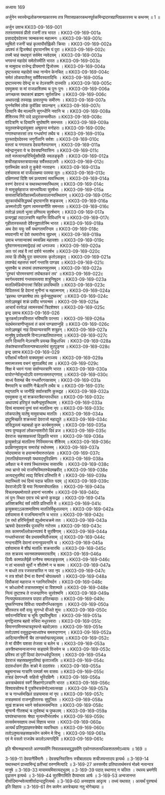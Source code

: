 अध्यायः 169

अर्जुनेन स्वस्येन्द्रलोकगमनप्रकारस्य तत्र निवासप्रकारकथनपूर्वकमिन्द्रादस्त्रप्राप्तिप्रकारस्य च कथनम् ॥ 1 ॥

अर्जुन उवाच 	KK03-09-169-001  
ततस्तामवसं प्रीतो रजनीं तत्र भारत ।	KK03-09-169-001a  
प्रसादाद्देवदेवस्य त्र्यम्बकस्य महात्मनः ॥	KK03-09-169-001c  
व्युषितो रजनीं चाहं कृत्वापौर्वाह्णिकीः क्रियाः ।	KK03-09-169-002a  
अपश्यं तं द्विजश्रेष्ठं दृष्टवानस्मि यं पुरा ॥	KK03-09-169-002c  
तस्मै चाहं यथावृत्तं सर्वमेव न्यवेदयम् ।	KK03-09-169-003a  
भगवन्तं महादेवं समेतोस्मीति भारत ॥	KK03-09-169-003c  
स मामुवाच राजेन्द्र प्रीयमाणो द्विजोत्तमः ।	KK03-09-169-004a  
दृष्टस्त्वया महादेवो यथा नान्येन केनचित् ॥	KK03-09-169-004c  
समेतं लोकपालैस्तु सर्वैर्वैवस्वतादिभिः ।	KK03-09-169-005a  
द्रष्टास्यनघ देवेन्द्रं स च तेऽस्त्राणि दास्यति ॥	KK03-09-169-005c  
एवमुक्त्वा स मां राजन्नाश्लिष्य च पुनः पुनः ।	KK03-09-169-006a  
अगच्छत्स यथाकामं ब्राह्मणः सूर्यसन्निभः ॥	KK03-09-169-006c  
अथापराह्णे तस्याह्नः प्रावात्पुण्यः समीरणः ।	KK03-09-169-007a  
पुनर्नवमिमं लोकं कुर्वन्निव सपत्नहन् ॥	KK03-09-169-007c  
दिव्यानि चैव माल्यानि सुगन्धीनि नवानि च ।	KK03-09-169-008a  
शैशिरस्य गिरे पादे प्रादुरासन्समीपतः ॥	KK03-09-169-008c  
वादित्राणि च दिव्यानि सुघोषाणि समन्ततः ।	KK03-09-169-009a  
स्तुतयश्चेन्द्रसंयुक्ता अश्रूयन्त मनोहराः ॥	KK03-09-169-009c  
गणाश्चाप्सरसां तत्र गन्धर्वाणां तथैव च ।	KK03-09-169-010a  
पुरस्ताद्देवदेवस्य जगुर्गीतानि सर्वशः ॥	KK03-09-169-010c  
मरुतां च गणास्तत्र देवयानैरुपागमन् ।	KK03-09-169-011a  
महेन्द्रानुचरा ये च देवसद्मनिवासिनः ॥	KK03-09-169-011c  
ततो मरुत्वानहरिभिर्युक्तैर्वाहैः स्वलङ्कृतैः ।	KK03-09-169-012a  
शचीसहायस्तत्रायात्सह सर्वैस्तदाऽमरैः ॥	KK03-09-169-012c  
एतस्मिन्नेव काले तु कुबेरो नरवाहनः ।	KK03-09-169-013a  
दर्शयामास मां राजँल्लक्ष्म्या परमया युतः ॥	KK03-09-169-013c  
दक्षिणस्यां दिशि यमं प्रत्यपश्यं व्यवस्थितम् ।	KK03-09-169-014a  
वरुणं देवराजं च यथास्थानमवस्थितम् ॥	KK03-09-169-014c  
ते मामूचुर्महाराज सान्त्वयित्वा सुरर्षभाः ।	KK03-09-169-015a  
सव्यसाचिन्निरीक्षास्माँल्लोकपालानवस्थितान् ॥	KK03-09-169-015c  
सुरकार्यार्थसिद्ध्यर्थं दृष्टवानसि शङ्करम् ।	KK03-09-169-016a  
अस्मत्तोऽपि गृहाण त्वमस्त्राणीति समन्ततः ॥	KK03-09-169-016c  
ततोऽहं प्रयतो भूत्वा प्रणिपत्य सुरर्षभान् ।	KK03-09-169-017a  
प्रत्यगृह्णां तदाऽस्त्राणि महान्ति विविधानि च ॥	KK03-09-169-017c  
गृहीतास्त्रस्ततो देवैरनुज्ञातोस्मि भारत ।	KK03-09-169-018a  
अथ देवा ययुः सर्वे यथागतमरिन्दम ॥	KK03-09-169-018c  
मघवानपि मां देवो रथमारोप्य सुप्रभम् ।	KK03-09-169-019a  
उवाच भगवान्वाक्यं स्मयन्निव महायशाः ॥	KK03-09-169-019c  
पुरैवागमनादस्माद्वेदाहं त्वां धनञ्जय ।	KK03-09-169-020a  
अतः परं त्वहं वै त्वां दर्शये भरतर्षभ ॥	KK03-09-169-020c  
त्वया हि तीर्थेषु पुरा समाप्लावः कृतोऽसकृत् ।	KK03-09-169-021a  
तपश्चेदं महत्तप्तं स्वर्गं गन्तासि पाण्डव ॥	KK03-09-169-021c  
भूयश्चैव च तप्तव्यं तपश्चरणमुत्तमम् ।	KK03-09-169-022a  
\'दुश्चरं घोरमस्त्राणां तपोबलकरं तव\' ॥	KK03-09-169-022c  
स्वर्गस्त्ववश्यं गन्तव्यस्त्वया शत्रुनिषूदन ।	KK03-09-169-023a  
मातलिर्मन्नियोगात्त्वां त्रिदिवं प्रापयिष्यति ॥	KK03-09-169-023c  
विदितस्त्वं हि देवानां मुनीनां च महात्मनाम् ।	KK03-09-169-024a  
\'इहस्थः पाण्डवश्रेष्ठ तपः कुर्वन्सुदुष्करम्\' ॥	KK03-09-169-024c  
ततोऽहमब्रुवं शक्रं प्रसीद भगवन्मम ।	KK03-09-169-025a  
आचार्यं वरयेऽहं त्वामस्त्रार्थं त्रिदशेश्वर ॥	KK03-09-169-025c  
इन्द्र उवाच 	KK03-09-169-026  
क्रूरकर्माऽस्त्रवित्तात भविष्यसि परन्तप ।	KK03-09-169-026a  
यदर्थमस्त्राणीप्सुस्त्वं तं कामं पाण्डवाप्नुहि ॥	KK03-09-169-026c  
ततोऽहमब्रुवं नाहं दिव्यान्यस्त्राणि शत्रुहन् ।	KK03-09-169-027a  
मानुषेषु प्रयोक्ष्यामि विनाऽस्त्रप्रतिघातनात् ॥	KK03-09-169-027c  
तानि दिव्यानि मेऽस्त्राणि प्रयच्छ विबुधाधिप ।	KK03-09-169-028a  
लेकांश्चास्त्रजितान्पश्चाल्लभेयं सुरपुङ्गव ॥	KK03-09-169-028c  
इन्द्र उवाच 	KK03-09-169-029  
परीक्षार्थं मयैतत्ते वाक्यमुक्तं धनञ्जय ।	KK03-09-169-029a  
ममात्मजस्य वचनं सूपपन्नमिदं तव ॥	KK03-09-169-029c  
शिक्ष मे भवनं गत्वा सर्वाण्यस्त्राणि भारत ।	KK03-09-169-030a  
वायोरग्नेर्वसुभ्योऽपि वरुणात्समरुद्गणात् ॥	KK03-09-169-030c  
साध्यं पैतामहं चैव गन्धर्वोरगरक्षसाम् ।	KK03-09-169-031a  
वैष्णवानि च सर्वाणि नैर्ऋतानि तथैव च ॥	KK03-09-169-031c  
मद्गतानि च जानीहि सर्वास्त्राणि कुरूद्वह ।	KK03-09-169-032a  
एवमुक्त्वा तु मां शक्रस्तत्रैवान्तरधीयत ॥	KK03-09-169-032c  
अथापश्यं हरियुजं रथमैन्द्रमुपस्थितम् ।	KK03-09-169-033a  
दिव्यं मायामयं पुण्यं यत्तं मातलिना नृप ॥	KK03-09-169-033c  
लोकपालेषु यातेषु मामुवाचाथ मातलिः ।	KK03-09-169-034a  
द्रष्टुमिच्छति शक्रस्त्वां देवराजो महाद्युते ॥	KK03-09-169-034c  
संसिद्धस्त्वं महाबाहो कुरु कार्यमनुत्तमम् ।	KK03-09-169-035a  
पश्य पुण्यकृतां लोकान्सशरीरो दिवं व्रज ॥	KK03-09-169-035c  
देवराजः सहस्राक्षस्त्वां दिदृक्षति भारत ।	KK03-09-169-036a  
इत्युक्तोऽहं मातलिना गिरिमामन्त्र्य शैशिरम् ॥	KK03-09-169-036c  
प्रदक्षिणमुपावृत्य समारोहं रथोत्तमम् ।	KK03-09-169-037a  
चोदयामास स हयान्मनोमारुतरंहसः ॥	KK03-09-169-037c  
[मातलिर्हयतत्त्वज्ञो यथावद्भूरिदक्षिणः ।	KK03-09-169-038a  
अवैक्षत च मे वक्त्रं स्थितस्याथ ससारथिः ।	KK03-09-169-038c  
तथा भ्रान्ते रथे राजन्विस्मितश्चेदमब्रवीत् ॥	KK03-09-169-038e  
अत्यद्भुतमिदं त्वद्य विचित्रं प्रतिभाति मे ।	KK03-09-169-039a  
यदास्थितो रथं दिव्यं पदान्न चलितः पदम् ॥]	KK03-09-169-039c  
देवराजोऽपि हि मया नित्यमत्रोपलक्षितः ।	KK03-09-169-040a  
विचलन्प्रथमोत्पाते हयानां भरतर्षभ ॥	KK03-09-169-040c  
त्वं पुनः स्थित एवात्र रथे भ्रान्ते कुरूद्वह ।	KK03-09-169-041a  
अतिशक्रमिदं सर्वं तवेति प्रतिभाति मे ॥	KK03-09-169-041c  
इत्युक्त्वाऽऽकाशमाविश्य मातलिर्विबुधालयान् ।	KK03-09-169-042a  
दर्शयामास मे राजन्विमानानि च भारत ॥	KK03-09-169-042c  
[स रथो हरिभिर्युक्तो ह्यूर्ध्वमाचक्रमे ततः ।	KK03-09-169-043a  
ऋषयो देवताश्चैव पूजयन्ति नरोत्तम ॥	KK03-09-169-043c  
ततः कामगमाँल्लोकानपश्यं वै सुरर्षिणाम् ।	KK03-09-169-044a  
गन्धर्वाप्सरसां चैव प्रभावममितौजसाम् ॥]	KK03-09-169-044c  
नन्दनादीनि देवानां वनान्युपवनानि च ।	KK03-09-169-045a  
दर्शयामास मे शीघ्रं मातलिः शक्रसारथिः ॥	KK03-09-169-045c  
ततः शक्रस्य भवनमपश्यममरावतीम् ।	KK03-09-169-046a  
दिव्यैः कामफलैर्वृक्षै रत्नैश्च समलङ्कृताम् ॥	KK03-09-169-046c  
न तां भासयते सूर्यो न शीतोष्णे न च क्लमः ।	KK03-09-169-047a  
न बाधते तत्र रजस्तत्रास्ति न जरा नृप ॥	KK03-09-169-047c  
न तत्र शोको दैन्यं वा वैवर्ण्यं चोपलक्ष्यते ।	KK03-09-169-048a  
दिवौकसां महाराज न ग्लानिररिमर्दन ।	KK03-09-169-048c  
न क्रोधलोभौ तत्रास्तामशुभं वा विशाम्पते ॥	KK03-09-169-048e  
नित्यं तुष्टाश्च ते राजन्प्राणिनः सुरवेश्मनि ।	KK03-09-169-049a  
नित्यपुष्पफलास्तत्र पादपा हरितच्छदाः ॥	KK03-09-169-049c  
पुष्करिण्यश्च विविधाः पद्मसौगन्धिकायुताः ।	KK03-09-169-050a  
शीतस्तत्र ववौ वायुः सुगन्धो वीजते शुभः ॥	KK03-09-169-050c  
सर्वरत्नविचित्रा च भूमिः पुष्पविभूषिता ।	KK03-09-169-051a  
मृगद्विजाश्च बहवो रुचिरा मधुरस्वराः ।	KK03-09-169-051c  
विमानगामिनश्चात्रदृश्यन्ते बहवोऽमराः ॥	KK03-09-169-051e  
ततोऽपश्यं वसून्रुद्रान्साध्यांश्च समरुद्गणान् ।	KK03-09-169-052a  
आदित्यानश्विनौ चैव तान्सर्वान्प्रत्यपूजयम् ॥	KK03-09-169-052c  
ते मां वीर्येण यशसा तेजसा च बलेन च ।	KK03-09-169-053a  
अस्त्रैश्चाप्यन्वजानन्त सङ्ग्रामे विजयेन च ॥	KK03-09-169-053c  
प्रविश्य तां पुरीं दिव्यां देवगन्धर्वपूजिताम् ।	KK03-09-169-054a  
देवराजं सहस्राक्षमुपातिष्ठं कृताञ्जलिः ॥	KK03-09-169-054c  
ददावर्धासनं प्रीतः शक्रो मे ददतांवरः ।	KK03-09-169-055a  
बहुमानाच्च गात्राणि पस्पर्श मम वासवः ॥	KK03-09-169-055c  
तत्राहं देवगन्धर्वैः सहितो भूरिदक्षिणैः ।	KK03-09-169-056a  
अस्त्रार्थमवसं स्वर्गे शिक्षाणोऽस्त्राणि भारत ॥	KK03-09-169-056c  
विश्वावसोश्च वै पुत्रश्चित्रसेनोऽभवत्सखा ।	KK03-09-169-057a  
स च गान्धर्वमखिलं ग्राहयामास मां नृप ॥	KK03-09-169-057c  
तत्राहमवसं राजन्गृहीतास्त्रः सुपूजितः ।	KK03-09-169-058a  
सुखं शक्रस्य भवने सर्वकामसमन्वितः ॥	KK03-09-169-058c  
शृण्वन्वै गीतशब्दं च तूर्यशब्दं च पुष्कलम् ।	KK03-09-169-059a  
पश्यंश्चाप्सरसः श्रेष्ठा नृत्यन्तीर्भरतर्षभ ॥	KK03-09-169-059c  
तत्सर्वमनवज्ञाय तथ्यं विज्ञाय भारत ।	KK03-09-169-060a  
अत्यर्थं प्रतिगृह्याहमस्त्रेष्वेव व्यवस्थितः ॥	KK03-09-169-060c  
ततोऽतुष्यत्सहस्राक्षस्तेन कामेन मे विभुः ।	KK03-09-169-061a  
एवं मे वसतो राजन्नेष कालोऽत्यगाद्दिवि ॥	KK03-09-169-061c  

इति श्रीमन्महाभारते अरण्यपर्वणि निवातकवचयुद्धपर्वणि एकोनसप्तत्यधिकशततमोऽध्यायः ॥ 169 ॥

3-169-11 देवयानैर्विमानैः । देवसद्मनिवासिनः स्त्रीबालादयः शचीजयन्तादय इत्यर्थः ॥ 3-169-14 यथास्थानं प्राच्यामिन्द्रं प्रतीच्यां वरुणमित्यादि ॥ 3-169-27 अस्त्रस्यैव प्रतिघातार्थमस्त्रं मोक्ष्ये नत्वन्यत्र मानुषे ॥ 3-169-33 मायामयमिवात्यद्भुतम् ॥ 3-169-39 पदात् स्थानात् न चलितः । रथस्य भ्रमणेपि दृढासन इत्यर्थः ॥ 3-169-44 सुरर्षिणामिति दैघ्याभाव आर्षः ॥ 3-169-53 अन्वजानन्त वीर्यादिमान्भवेत्याशीर्वादान्ददुरित्यर्थः ॥ 3-169-60 अनवज्ञाय आदृत्य । तथ्यं यथावत् । अत्यर्थं पुरुषार्थ इति विज्ञाय ॥ 3-169-61 तेन कामेन अस्त्रेच्छया नतु भोगेच्छया ॥
